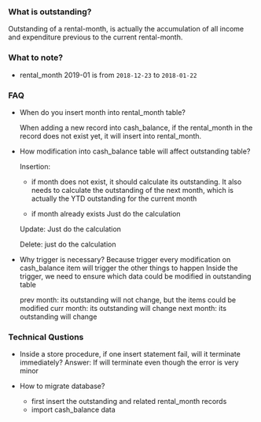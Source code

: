 ### What is outstanding?
Outstanding of a rental-month, is actually the accumulation of all income and expenditure previous to the current rental-month. 
 
### What to note? 
- rental_month 2019-01 is from `2018-12-23` to `2018-01-22`

### FAQ
- When do you insert month into rental_month table? 
    
  When adding a new record into cash_balance, if the rental_month in the record does not exist yet, it will insert into rental_month.

- How modification into cash_balance table will affect outstanding table? 
  
  Insertion:
    - if month does not exist, it should calculate its outstanding. 
      It also needs to calculate the outstanding of the next month, which is actually the YTD outstanding for the current month
      
    - if month already exists
      Just do the calculation
      
  Update:
      Just do the calculation
   
  Delete: 
      just do the calculation
      
- Why trigger is necessary? 
  Because trigger every modification on cash_balance item will trigger the other things to happen
  Inside the trigger, we need to ensure which data could be modified in outstanding table
  
  prev month: its outstanding will not change, but the items could be modified
  curr month: its outstanding will change 
  next month: its outstanding will change
  
  
  
### Technical Qustions

- Inside a store procedure, if one insert statement fail, will it terminate immediately?
  Answer: If will terminate even though the error is very minor
  
- How to migrate database? 
    - first insert the outstanding and related rental_month records
    - import cash_balance data











